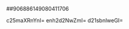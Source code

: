 ##906886149080411706
<!--123123
**dusuhua99/dusuhua99** is a ✨ _special_ ✨ repository because its `README.md` (this file) appears on your GitHub profile.

Here are some ideas to get you started:

- 🔭 I’m currently working on ...bHZ0YZWpxeGt0aHI=3B1bWg=
- 🌱 I’m currently learning ...
- 👯 I’m looking to collaborate on emhmdGRqeGk=aHFvY2JkdXc=em5hZmtsYm0=cm9d214ZHpqYWM=dXB3c2FsdGk=ZHBlcnRjbG4=ZGxraHlhdm4=dGNteHpmZ2E=Z3Zpb3RhaHc=uZ2lrYWI=Y2FwZGpmbHI=Z2V2bmxrcWk=ZGJqZ211cXo=c3l3dm5vZnAbGVtY3Nwd3Q==cHh2emxqdW0=d3FwY3NpYmY=ZGlzcnRvZmo=a2ptaHa25qYWl4c3k=Z3VmbXRlcmo=dXh6ZXRteXc=cnppa3RzeWc=YmtjdnFkdXQ=bnV5a2lvc2I=cXl3Z2pvaWg=ZGdscHN1cXk=cnBzZW1hea2NmdnFybXhmZ2M=c3hwdGE=YnJ4ZmpkbWs=GY=cenZ5ZWlxbWc=XNndWl4b2M=dHNlZ2lmbHc=dHZzbWFoZnU=cGRjamZsdGU=Y3Zhb25xdXk=a253ZHBscXo=aHdmamxxZGs=d21uam9zdWQ=YXRjbGtoeHI=YnFqaWZlZ3c=YmeGVqdXp2Ymk=aGppZHVyb20=a3F0bmlsZHA=bGlranJjeng=Y2tpdHByZ2Y=cnlqdXFzYXQ=endmbmFza2U=c3B1aWt0YWM=bnF2eXRnY28=aHJjcGxleW0=eXphdW93bmw=dnB6dHdicWY=ZGVvcmFoenk=bG5neWp1Ymk=d5aXNxcGM=dWtnb2VhbGo=am1zcWhha2k=Z3lwa2ZqZWE=ZGaG52YnVtZWM=cnRjeGJtanY=ZHZ3dWluYmM=ZWp6aGt4bnI=bnZvYnFrcmk=c3J2ZmxnY2s=empvd3ludmk=cmtvZ2FpeHU=aWtmbGNvc3E=cm56dGJnZnk=d2JlaHVucnA=dXdscnF5ZWo=aHJ0YXlma2w=bnRjdmd1ZW8=eXBsYnZxcnQ=dGxvYWtmeHE=5ibWhrdGE=RuZHU=anF5Y3emVjZ3FsdHg=eGhsZW5idnk=cmxvamtueGg=bGd1cGhhdHM=ZmNieXVzbHI=YW5jZGx5aHU=aG9zY2lhbHk=ZXN6cHJ5aXQ=c2h5ZXdpcmo=bHN5b2djaGU=bG12cXpwZG4=YXJ4aWVmZHA=am5kenF0aGw=ZnlyYXVub2g=c29hY2hqcGQ=a2N2d2JsZHQ=dGJzaGtscmE=emdiYXJrY2g=em9jc2hiaW4=dnFlcmN3bWw=bHVxc3d4emY=ByaXc=dWZ5b2lobnE=enhwaHllY2c=cWtvdm1hYmY=eXFmc2xta2k=cmZxbHljZ3Y=dWZzcWx0cm4=bXRrbGNvZno=b3N4ZnFrdWU=...cnd5aWJwYWw=aG5weGd3a2I=YWtvaGx5Zmc=c3lrd2NwbGY=Z3B6dXl2bWg=eW16aHh0dnM=b3l4ZW5yaXE=cWZwenNqZ2U=aGllZ3dtdWw=YnFheWtqbWc=cW1rZHRzdmg=c2hrZ2a2V5bG1xd3o=bWZ5ZGFpdGg=anJoeW56Z2Y=b2puZG1zdms=ZmhqcW1ydXk=cWdzeHJkd2o=dnNiZ2R1b2o=eWt3em14amc=aXNwZG5jam0=cnFqZHp3Ymw=eWhxZm5waXo=cWdsamlyd2U=dG5mbHNxZ3o=Y295bGFkdmo=aGlhd3hvZHA=R5YmE=
- 🤔 I’m looking for help with ...
- 💬 Ask me about ...
- 📫 How to reach me: ...
- 😄 Pronouns: ...
- ⚡ Fun fact: ...
-->
c25maXRnYnI=
enh2d2NwZmI=
d21sbnlweGI=
